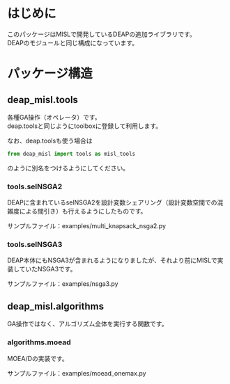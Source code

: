 # はじめに

このパッケージはMISLで開発しているDEAPの追加ライブラリです。  
DEAPのモジュールと同じ構成になっています。

# パッケージ構造

## deap_misl.tools

各種GA操作（オペレータ）です。  
deap.toolsと同じようにtoolboxに登録して利用します。

なお、deap.toolsも使う場合は

```py
from deap_misl import tools as misl_tools
```

のように別名をつけるようにしてください。

### tools.selNSGA2

DEAPに含まれているselNSGA2を設計変数シェアリング（設計変数空間での混雑度による間引き）も行えるようにしたものです。

サンプルファイル：examples/multi_knapsack_nsga2.py

### tools.selNSGA3

DEAP本体にもNSGA3が含まれるようになりましたが、それより前にMISLで実装していたNSGA3です。

サンプルファイル：examples/nsga3.py

## deap_misl.algorithms

GA操作ではなく、アルゴリズム全体を実行する関数です。

### algorithms.moead

MOEA/Dの実装です。

サンプルファイル：examples/moead_onemax.py


